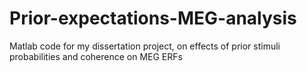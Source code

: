 # Prior-expectations-MEG-analysis
Matlab code for my dissertation project, on effects of prior stimuli probabilities and coherence on MEG ERFs
